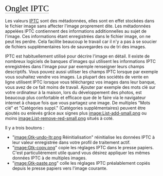 <span style="color: #000000; background: none; overflow: hidden; page-break-after: avoid; font-size: 2.0em; font-family: Georgia,Times,serif; margin-top: 1em; margin-bottom: 0.25em; line-height: 1.3; padding: 0; border-bottom: 1px solid #AAAAAA;">Onglet
IPTC</span>

Les valeurs
[IPTC](https://fr.wikipedia.org/wiki/IPTC_Information_Interchange_Model)
sont des métadonnées, elles sont en effet stockées dans le fichier image
sans affecter l'image proprement dite. Les métadonnées appelées IPTC
contiennent des informations additionnelles au sujet de l'image. Ces
informations étant enregistrées dans le fichier image, on ne peut les
perdre. Cela facilite beaucoup le travail car il n'y a pas à se soucier
de fichiers supplémentaires lors de sauvegardes ou de tri des images.

IPTC est habituellement utilisé pour décrire l'image en détail. Il
existe de nombreux logiciels de banques d'images qui utilisent les
informations IPTC enregistrées dans l'image pour par exemple renseigner
leurs champs descriptifs. Vous pouvez aussi utiliser les champs IPTC
lorsque par exemple vous souhaitez vendre vos images. La plupart des
sociétés de vente en ligne utilisent IPTC lorsque vous téléchargez vos
images dans leur banque, vous avez de ce fait moins de travail. Ajouter
par exemple des mots clé sur votre ordinateur à la maison, lors du
développement des photos, est beaucoup plus confortable et efficace que
de le faire via le navigateur internet à chaque fois que vous partagez
une image. De multiples "Mots clé" et "Catégories suppl." (Catégories
supplémentaires) peuvent être ajoutés ou enlevés grâce aux signes plus
[image:List-add-small.png](image:List-add-small.png "wikilink") ou moins
[image:List-remove-red-small.png](image:List-remove-red-small.png "wikilink")
situés à coté.

Il y a trois boutons :

- "[image:Gtk-undo-ltr.png](image:Gtk-undo-ltr.png "wikilink")
  Réinitialisation" réinitialise les données IPTC à leur valeur
  enregistrée dans votre profil de traitement actif.
- "[image:Gtk-copy.png](image:Gtk-copy.png "wikilink")" copie les
  réglages IPTC dans le presse papiers. C'est particulièrement utile
  quand vous désirez appliquer les mêmes données IPTC à de multiples
  images.
- "[image:Gtk-paste.png](image:Gtk-paste.png "wikilink")" colle les
  réglages IPTC préalablement copiés depuis le presse papiers vers
  l'image courante.